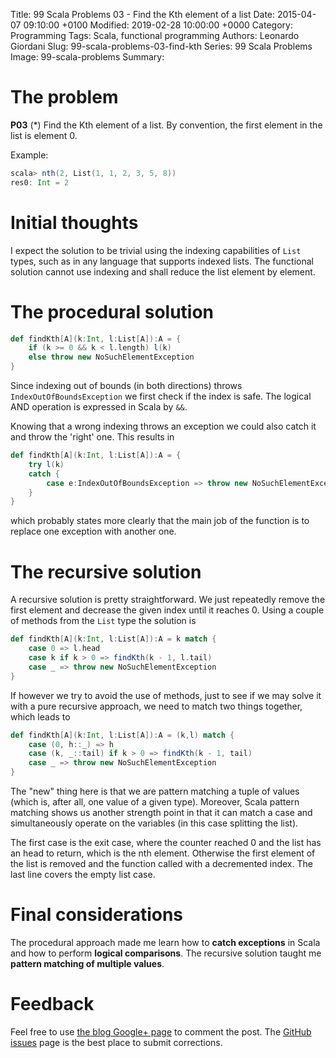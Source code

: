 Title: 99 Scala Problems 03 - Find the Kth element of a list
Date: 2015-04-07 09:10:00 +0100
Modified: 2019-02-28 10:00:00 +0000
Category: Programming
Tags: Scala, functional programming
Authors: Leonardo Giordani
Slug: 99-scala-problems-03-find-kth
Series: 99 Scala Problems
Image: 99-scala-problems
Summary: 

# The problem

**P03** (*) Find the Kth element of a list.
By convention, the first element in the list is element 0.

Example:

``` scala
scala> nth(2, List(1, 1, 2, 3, 5, 8))
res0: Int = 2
```

# Initial thoughts

I expect the solution to be trivial using the indexing capabilities of `List` types, such as in any language that supports indexed lists. The functional solution cannot use indexing and shall reduce the list element by element.

# The procedural solution

``` scala
def findKth[A](k:Int, l:List[A]):A = {
    if (k >= 0 && k < l.length) l(k)
    else throw new NoSuchElementException
}
```

Since indexing out of bounds (in both directions) throws `IndexOutOfBoundsException` we first check if the index is safe. The logical AND operation is expressed in Scala by `&&`.

Knowing that a wrong indexing throws an exception we could also catch it and throw the 'right' one. This results in 

``` scala
def findKth[A](k:Int, l:List[A]):A = {
    try l(k)
    catch {
        case e:IndexOutOfBoundsException => throw new NoSuchElementException
    }
}
```

which probably states more clearly that the main job of the function is to replace one exception with another one.

# The recursive solution

A recursive solution is pretty straightforward. We just repeatedly remove the first element and decrease the given index until it reaches 0. Using a couple of methods from the `List` type the solution is

``` scala
def findKth[A](k:Int, l:List[A]):A = k match {
    case 0 => l.head
    case k if k > 0 => findKth(k - 1, l.tail)
    case _ => throw new NoSuchElementException  
}
```

If however we try to avoid the use of methods, just to see if we may solve it with a pure recursive approach, we need to match two things together, which leads to

``` scala
def findKth[A](k:Int, l:List[A]):A = (k,l) match {
    case (0, h::_) => h
    case (k, _::tail) if k > 0 => findKth(k - 1, tail)
    case _ => throw new NoSuchElementException
}
```

The "new" thing here is that we are pattern matching a tuple of values (which is, after all, one value of a given type). Moreover, Scala pattern matching shows us another strength point in that it can match a case and simultaneously operate on the variables (in this case splitting the list).

The first case is the exit case, where the counter reached 0 and the list has an head to return, which is the nth element. Otherwise the first element of the list is removed and the function called with a decremented index. The last line covers the empty list case.

# Final considerations

The procedural approach made me learn how to **catch exceptions** in Scala and how to perform **logical comparisons**. The recursive solution taught me **pattern matching of multiple values**.

# Feedback

Feel free to use [the blog Google+ page](https://plus.google.com/u/0/111444750762335924049) to comment the post. The [GitHub issues](https://github.com/TheDigitalCatOnline/thedigitalcatonline.github.com/issues) page is the best place to submit corrections.
